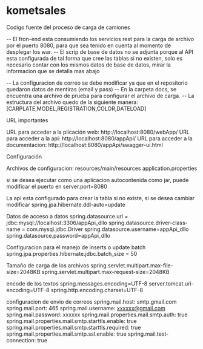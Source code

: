 # kometsales
Codigo fuente del proceso de carga de camiones

-- El fron-end esta consumiendo los servicios rest para la carga de archivo por el puerto 8080, para que sea tenido en cuenta al momento de desplegar los war. 
-- El scrip de base de datos no se adjunta porque al API esta configurada de tal forma que cree las tablas si no existen, solo es necesario contar con los mismos
	datos de base de datos, mirar la informacion que se detalla mas abajo
	
-- La configuracion de correo se debe modificar ya que en el repositorio quedaron datos de mentiras (email y pass)
-- En la carpeta docs, se encuentra una archivo de prueba para configurar el archivo de carga.
-- La estructura del archivo quedo de la siguiente manera:
	[CARPLATE,MODEL,REGISTRATION,COLOR,DATELOAD]



URL importantes

URL para acceder a la plicación web: http://localhost:8080/webApp/
URL para acceder a la api: http://localhost:8080/appApi/
URL para acceder a la documentacion: http://localhost:8080/appApi/swagger-ui.html

Configuración


Archivos de configuracion: resources/main/resources
application.properties

si se desea ejecutar como una aplicacion autocontenida como jar, puede modificar el puerto en
server.port=8080

La api esta configurado para crear la tabla si no existe, si se desea cambiar modificar
spring.jpa.hibernate.ddl-auto=update

Datos de acceso a datos
spring.datasource.url = jdbc:mysql://localhost:3306/appApi_dllo
spring.datasource.driver-class-name = com.mysql.jdbc.Driver
spring.datasource.username=appApi_dllo
spring.datasource.password=appApi_dllo

Configuracion para el manejo de inserts o update batch
spring.jpa.properties.hibernate.jdbc.batch_size = 50

Tamaño de carga de los archivos
spring.servlet.multipart.max-file-size=2048KB
spring.servlet.multipart.max-request-size=2048KB

encode de los textos
spring.messages.encoding=UTF-8
server.tomcat.uri-encoding=UTF-8
spring.http.encoding.charset=UTF-8

configuracion de envio de correos
spring.mail.host: smtp.gmail.com
spring.mail.port: 465
spring.mail.username: xxxxxx@gmail.com
spring.mail.password: xxxxxx
spring.mail.properties.mail.smtp.auth: true
spring.mail.properties.mail.smtp.starttls.enable: true
spring.mail.properties.mail.smtp.starttls.required: true
spring.mail.properties.mail.smtp.ssl.enable: true
spring.mail.test-connection: true

